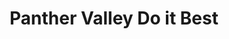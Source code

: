 ---
title: "Panther Valley Do it Best"
url: /lansford/panther-valley-do-it-best/
shop: Eisenwaren
---